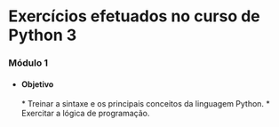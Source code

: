 # Exercícios efetuados no curso de Python 3
<h3>Módulo 1</h3>

* <h4> Objetivo </h4>
    * Treinar a sintaxe e os principais conceitos da linguagem Python.
    * Exercitar a lógica de programação.
    
